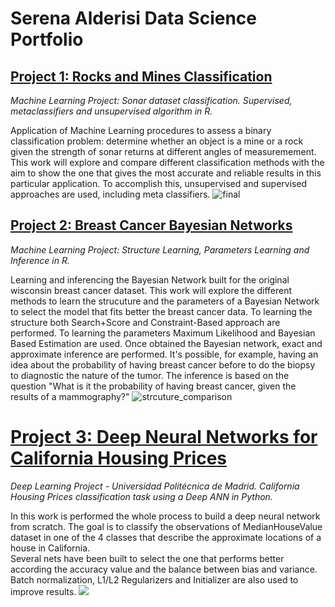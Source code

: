 # Serena Alderisi Data Science Portfolio

## [Project 1: Rocks and Mines Classification](https://github.com/aserena7/Rocks_Mines_Classification)
_Machine Learning Project: Sonar dataset classification. Supervised, metaclassifiers and unsupervised algorithm in R._

Application of Machine Learning procedures to assess a binary classification problem: determine whether an object is a mine or a rock given the strength of sonar returns at different angles of measuremement.
This work will explore and compare different classification methods with the aim to show the one that gives the most accurate and reliable results in this particular application. To accomplish this, unsupervised and supervised approaches are used, including meta classifiers.
![final](https://user-images.githubusercontent.com/55877748/88174486-a9548900-cc24-11ea-86f2-380e513b97b2.JPG)

## [Project 2: Breast Cancer Bayesian Networks](https://github.com/aserena7/Bayesian_Networks_Breast_Cancer)
_Machine Learning Project: Structure Learning, Parameters Learning and Inference in R._

Learning and inferencing the Bayesian Network built for the original wisconsin breast cancer dataset.
This work will explore the different methods to learn the strucuture and the parameters of a Bayesian Network to select the model that fits better the breast cancer data. To learning the structure both Search+Score and Constraint-Based approach are performed. To learning the parameters Maximum Likelihood and Bayesian Based Estimation are used. Once obtained the Bayesian network, exact and approximate inference are performed. It's possible, for example, having an idea about the probability of having breast cancer before to do the biopsy to diagnostic the nature of the tumor. The inference is based on the question "What is it the probability of having breast cancer, given the results of a mammography?"
![strcuture_comparison](https://user-images.githubusercontent.com/55877748/88183074-49181400-cc31-11ea-9730-4e4cb20bfb1d.png)

# [Project 3: Deep Neural Networks for California Housing Prices](https://github.com/aserena7/Deep_Neural_Network)
*Deep Learning Project - Universidad Politécnica de Madrid. California Housing Prices classification task using a Deep ANN in Python.*

In this work is performed the whole process to build a deep neural network from scratch.   The goal is to classify the observations of MedianHouseValue dataset in one of the 4 classes that describe the approximate locations of a house in California.  
Several nets have been built to select the one that performs better according the accuracy value and the balance between bias and variance.    
Batch normalization, L1/L2 Regularizers and Initializer are also used to improve results. 
![](https://user-images.githubusercontent.com/55877748/88208293-4af1cf80-cc51-11ea-95be-f3725604c3e8.png)
